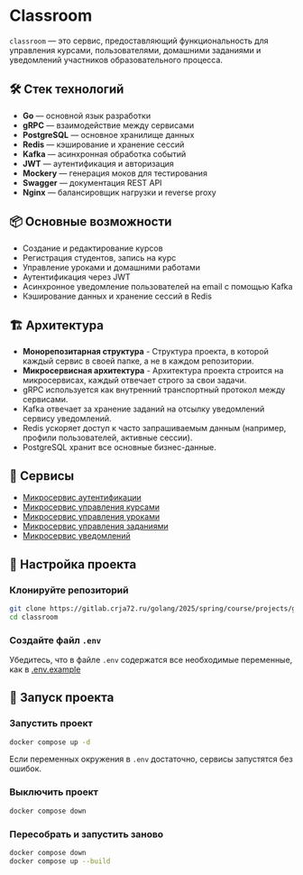 # Classroom

`classroom` — это сервис, предоставляющий функциональность для управления курсами, пользователями, домашними заданиями и уведомлений участников образовательного процесса.

## 🛠️ Стек технологий

- **Go** — основной язык разработки
- **gRPC** — взаимодействие между сервисами
- **PostgreSQL** — основное хранилище данных
- **Redis** — кэширование и хранение сессий
- **Kafka** — асинхронная обработка событий
- **JWT** — аутентификация и авторизация
- **Mockery** — генерация моков для тестирования
- **Swagger** — документация REST API
- **Nginx** — балансировщик нагрузки и reverse proxy

## 📦 Основные возможности

- Создание и редактирование курсов
- Регистрация студентов, запись на курс
- Управление уроками и домашними работами
- Аутентификация через JWT
- Асинхронное уведомление пользователей на email с помощью Kafka
- Кэширование данных и хранение сессий в Redis

## 🏗️ Архитектура

- **Монорепозитарная структура** - Структура проекта, в которой каждый сервис в своей папке, а не в каждом репозитории.
- **Микросервисная архитектура** - Архитектура проекта строится на микросервисах, каждый отвечает строго за свои задачи.
- gRPC используется как внутренний транспортный протокол между сервисами.
- Kafka отвечает за хранение заданий на отсылку уведомлений сервису уведомлений.
- Redis ускоряет доступ к часто запрашиваемым данным (например, профили пользователей, активные сессии).
- PostgreSQL хранит все основные бизнес-данные.

## 🏢 Сервисы

- [Микросервис аутентификации](./Auth/)
- [Микросервис управления курсами](./Courses/)
- [Микросервис управления уроками](./Lessons/)
- [Микросервис управления заданиями](./Tasks/)
- [Микросервис уведомлений](./Notifications/)

## 📃 Настройка проекта

### **Клонируйте репозиторий**

```bash
git clone https://gitlab.crja72.ru/golang/2025/spring/course/projects/go1/classroom.git
cd classroom
```

### **Создайте файл `.env`**

Убедитесь, что в файле `.env` содержатся все необходимые переменные, как в [.env.example](./.env.example)

## 🚀 **Запуск проекта**

### **Запустить проект**

```bash
docker compose up -d
```

Если переменных окружения в `.env` достаточно, сервисы запустятся без ошибок.

### **Выключить проект**

```bash
docker compose down
```

### **Пересобрать и запустить заново**

```bash
docker compose down
docker compose up --build
```

